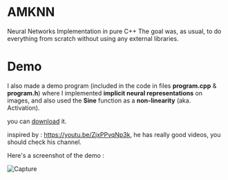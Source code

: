 # AMKNN
Neural Networks Implementation in pure C++
The goal was, as usual, to do everything from scratch without using any external libraries.
# Demo
I also made a demo program (included in the code in files **program.cpp** & **program.h**) where I implemented **implicit neural representations** on images,
and also used the **Sine** function as a **non-linearity** (aka. Activation).

you can [download](https://github.com/AliMustafa731/AMKNN/releases/download/Release/AMKNN.zip) it.

inspired by : https://youtu.be/ZjxPPvqNp3k,
he has really good videos, you should check his channel.

Here's a screenshot of the demo :

![Capture](https://github.com/AliMustafa731/AMKNN/assets/65477431/0dde7eca-0a7f-4e39-8de9-ab9ffb4e7551)
